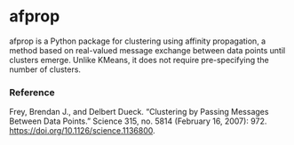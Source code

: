 # afprop

afprop is a Python package for clustering using affinity propagation, a method based on real-valued message exchange between data points until clusters emerge. Unlike KMeans, it does not require pre-specifying the number of clusters.

### Reference

Frey, Brendan J., and Delbert Dueck. “Clustering by Passing Messages Between Data Points.” Science 315, no. 5814 (February 16, 2007): 972. https://doi.org/10.1126/science.1136800.
